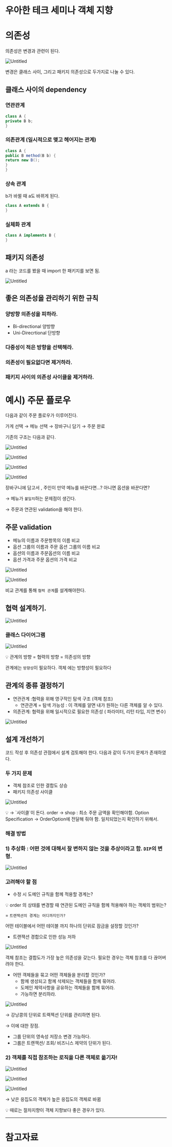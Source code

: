 # 우아한 테크 세미나 객체 지향

 

# 의존성

의존성은 변경과 관련이 된다. 

![Untitled](https://s3-us-west-2.amazonaws.com/secure.notion-static.com/c6b97978-bf42-4de2-83e6-5c357aa9ef04/Untitled.png)

변경은 클래스 사이, 그리고 패키지 의존성으로 두가지로 나눌 수 있다. 

## 클래스 사이의 dependency

### 연관관계

```java
class A {
private B b;
}
```

### 의존관계  (일시적으로 맺고 헤어지는 관계)

```java
class A {
public B method(B b) {
return new B();
}
}
```

### 상속 관계

b가 바뀔 때 a도 바뀌게 된다. 

```java
class A extends B {
}
```

### 실체화 관계

```java
class A implements B {
}
```

## 패키지 의존성

a 라는 코드를 봤을 때 import 한 패키지를 보면 됨.

![Untitled](https://s3-us-west-2.amazonaws.com/secure.notion-static.com/068c178a-3391-46d5-a15a-37327b95b5eb/Untitled.png)

## 좋은 의존성을 관리하기 위한 규칙

### 양방향 의존성을 피하라.

- Bi-directional 양방향
- Uni-Direcrtional 단방향

### 다중성이 적은 방향을 선택해라.

### 의존성이 필요없다면 제거하라.

### 패키지 사이의 의존성 사이클을 제거하라.

# 예시) 주문 플로우

다음과 같이 주문 플로우가 이루어진다. 

가게 선택 → 메뉴 선택 → 장바구니 담기 → 주문 완료

기존의 구조는 다음과 같다. 

![Untitled](https://s3-us-west-2.amazonaws.com/secure.notion-static.com/8d0db93c-012e-4f42-9f5a-f05acc9e313e/Untitled.png)

![Untitled](https://s3-us-west-2.amazonaws.com/secure.notion-static.com/60cf29eb-a743-4007-979d-785382affb7d/Untitled.png)

![Untitled](https://s3-us-west-2.amazonaws.com/secure.notion-static.com/26134216-d525-43dd-bb97-3069cb85b734/Untitled.png)

![Untitled](https://s3-us-west-2.amazonaws.com/secure.notion-static.com/a8b3a7ec-90e5-4f51-a60c-c882bb1a663c/Untitled.png)

장바구니에 담고서 , 주인이 만약 메뉴를 바꾼다면…? 아니면 옵션을 바꾼다면? 

→  메뉴가 `불일치`하는 문제점이 생긴다. 

→ 주문과 연관된 validation을 해야 한다. 

## 주문 validation

- 메뉴의 이름과 주문항목의 이름 비교
- 옵션 그룹의 이름과 주문 옵션 그룹의 이름 비교
- 옵션의 이름과 주문옵션의 이름 비교
- 옵션 가격과 주문 옵션의 가격 비교

![Untitled](https://s3-us-west-2.amazonaws.com/secure.notion-static.com/8c4db4eb-2d2c-4941-b217-da674ef8ac82/Untitled.png)

![Untitled](https://s3-us-west-2.amazonaws.com/secure.notion-static.com/87cb0c2b-fc01-4fec-95b4-1f517c1d17ef/Untitled.png)

비교 관계를 통해 `협력 관계`를 설계해야한다. 

## 협력 설계하기.

![Untitled](https://s3-us-west-2.amazonaws.com/secure.notion-static.com/904d90ff-0211-4da6-98ee-436c179e32e8/Untitled.png)

### 클래스 다이어그램

![Untitled](https://s3-us-west-2.amazonaws.com/secure.notion-static.com/abddf422-038e-4f29-a997-d6d5ad319c2f/Untitled.png)

<aside>
💡 관계의 방향 = 협력의 방향 = 의존성의 방향

</aside>

관계에는 `방향성`이 필요하다. 객체 에는 방향성이 필요하다

## 관계의 종류 결정하기

- 연관관계 :협력을 위해 영구적인 탐색 구조 (객체 참조)
    - 연관관계 = 탐색 가능성 : 이 객체를 알면 내가 원하는 다른 객체를 알 수 있다.
- 의존관계: 협력을 위해 일시적으로 필요한 의존성 ( 파라미터, 리턴 타입, 지연 변수)

![Untitled](https://s3-us-west-2.amazonaws.com/secure.notion-static.com/c44b7d49-d5d4-421d-9d22-286b611b4b76/Untitled.png)

## 설계 개선하기

코드 작성 후 의존성 관점에서 설계 검토해야 한다. 
다음과 같이 두가지 문제가 존재하였다. 

### 두 가지 문제

- 객체 참조로 인한 결합도 상승
- 패키지 의존성 사이클

![Untitled](https://s3-us-west-2.amazonaws.com/secure.notion-static.com/8aa9ee30-cfb5-4576-a2bd-d04ac2b9f40b/Untitled.png)

<aside>
💡 → `사이클`이 돈다. 
order → shop : 최소 주문 금액을 확인해야함.
Option Specification → OrderOption에 전달해 줘야 함. 일치되었는지 확인하기 위해서.

</aside>

### 해결 방법

### 1) 추상화 : 어떤 것에 대해서 잘 변하지 않는 것을 추상이라고 함. `DIP`의 변형.

![Untitled](https://s3-us-west-2.amazonaws.com/secure.notion-static.com/5d5474aa-18c5-4cc2-b597-fb8d97ddc848/Untitled.png)

### 고려해야 할 점

- 수정 시 도메인 규칙을 함께 적용할 경계는?

<aside>
💡 order 의 상태를 변경할 때 연관된 도메인 규칙을 함께 적용해야 하는 객체의 범위는?

= `트랜잭션의 경계는 어디까지인가?` 

어떤 테이블에서 어떤 테이블 까지 하나의 단위로 잠금을 설정할 것인가? 

</aside>

- 트랜잭션 경합으로 인한 성능 저하

![Untitled](https://s3-us-west-2.amazonaws.com/secure.notion-static.com/f44393a9-42bf-4b93-bb7b-03ef7869439a/Untitled.png)

객체 참조는 결합도가 가장 높은 의존성을 갖는다. 필요한 경우는 객체 참조를 다 끊어버려야 한다. 

- 어떤 객체들을 묶고 어떤 객체들을 분리할 것인가?
    - 함께 생성되고 함께 삭제되는 객체들을 함께 묶어라.
    - 도메인 제약사항을 공유하는 객체들을 함께 묶어라.
    - 가능하면 분리하라.

![Untitled](https://s3-us-west-2.amazonaws.com/secure.notion-static.com/481e8eb1-d094-43be-ac80-cd12b9fd21dd/Untitled.png)

→ 강낭콩의 단위로 트랙젝션 단위를 관리하면 된다.

→ 이에 대한 장점. 

- 그룹 단위의 영속성 저장소 변경 가능하다.
- 그룹은 트랜잭션/ 조회/ 비즈니스 제약의 단위가 된다.

### 2) 객체를 직접 참조하는 로직을 다른 객체로 옮기자!

![Untitled](https://s3-us-west-2.amazonaws.com/secure.notion-static.com/be8443bf-1396-4a4e-a824-74b68fb9313a/Untitled.png)

![Untitled](https://s3-us-west-2.amazonaws.com/secure.notion-static.com/32f5bb13-e28f-42ff-940f-bd7989fbbe82/Untitled.png)

![Untitled](https://s3-us-west-2.amazonaws.com/secure.notion-static.com/85f66974-4ed7-42c8-80b6-88df11a7940a/Untitled.png)

→ 낮은 응집도의 객체가 높은 응집도의 객체로 바뀜 

<aside>
💡 때로는 절차지향이 객체 지향보다 좋은 경우가 있다.

</aside>

---

# 참고자료
